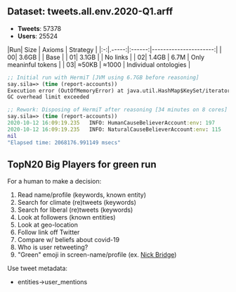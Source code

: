 ## Dataset: tweets.all.env.2020-Q1.arff

- **Tweets**: 57378
- **Users**:  25524

|Run| Size  | Axioms | Strategy              |
|:-:|.-----:|:------:|----------------------:|
| 00| 3.6GB |        | Base                  |
| 01| 3.1GB |        | No links              |
| 02| 1.4GB |   6.7M | Only meaninful tokens |
| 03| ≈50KB | ≈1000  | Individual ontologies |

```clojure
;; Initial run with HermiT [JVM using 6.7GB before reasoning]
say.sila=> (time (report-accounts))
Execution error (OutOfMemoryError) at java.util.HashMap$KeySet/iterator (HashMap.java:917).
GC overhead limit exceeded

;; Rework: Disposing of HermiT after reasoning [34 minutes on 8 cores]
say.sila=> (time (report-accounts))
2020-10-12 16:09:19.235   INFO: HumanCauseBelieverAccount:env: 197
2020-10-12 16:09:19.235   INFO: NaturalCauseBelieverAccount:env: 115
nil
"Elapsed time: 2068176.991149 msecs"
```

## TopN20 Big Players for green run

For a human to make a decision:
1. Read name/profile (keywords, known entity)
2. Search for climate (re)tweets (keywords)
3. Search for liberal (re)tweets (keywords)
4. Look at followers (known entities)
5. Look at geo-location
6. Follow link off Twitter
7. Compare w/ beliefs about covid-19
8. Who is user retweeting?
9. "Green" emoji in screen-name/profile (ex. [Nick Bridge](https://twitter.com/FCOClimate))

Use tweet metadata:
- entities->user_mentions

